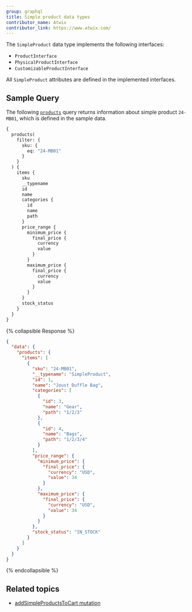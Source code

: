 ```yaml
---
group: graphql
title: Simple product data types
contributor_name: Atwix
contributor_link: https://www.atwix.com/
---
```


The `SimpleProduct` data type implements the following interfaces:

-  `ProductInterface`
-  `PhysicalProductInterface`
-  `CustomizableProductInterface`

All `SimpleProduct` attributes are defined in the implemented interfaces.

## Sample Query

The following [`products`]({{page.baseurl}}/graphql/queries/products.html) query returns information about simple product `24-MB01`, which is defined in the sample data.

```graphql
{
  products(
    filter: {
      sku: {
        eq: "24-MB01"
      }
    }
  ) {
    items {
      sku
      __typename
      id
      name
      categories {
        id
        name
        path
      }
      price_range {
        minimum_price {
          final_price {
            currency
            value
          }
        }
        maximum_price {
          final_price {
            currency
            value
          }
        }
      }
      stock_status
    }
  }
}
```

{% collapsible Response %}

```json
{
  "data": {
    "products": {
      "items": [
        {
          "sku": "24-MB01",
          "__typename": "SimpleProduct",
          "id": 1,
          "name": "Joust Duffle Bag",
          "categories": [
            {
              "id": 3,
              "name": "Gear",
              "path": "1/2/3"
            },
            {
              "id": 4,
              "name": "Bags",
              "path": "1/2/3/4"
            }
          ],
          "price_range": {
            "minimum_price": {
              "final_price": {
                "currency": "USD",
                "value": 34
              }
            },
            "maximum_price": {
              "final_price": {
                "currency": "USD",
                "value": 34
              }
            }
          },
          "stock_status": "IN_STOCK"
        }
      ]
    }
  }
}
```

{% endcollapsible %}

## Related topics

-  [addSimpleProductsToCart mutation]({{page.baseurl}}/graphql/mutations/add-simple-products.html)
